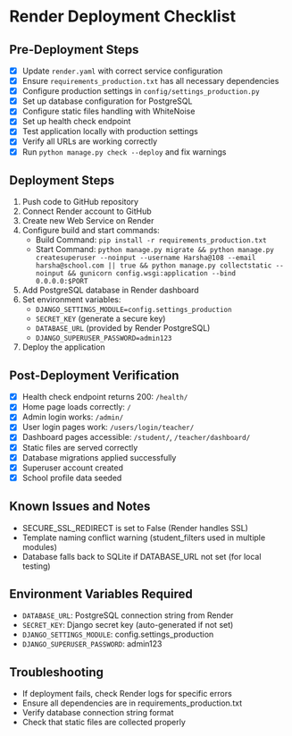 # Render Deployment Checklist

## Pre-Deployment Steps
- [x] Update `render.yaml` with correct service configuration
- [x] Ensure `requirements_production.txt` has all necessary dependencies
- [x] Configure production settings in `config/settings_production.py`
- [x] Set up database configuration for PostgreSQL
- [x] Configure static files handling with WhiteNoise
- [x] Set up health check endpoint
- [x] Test application locally with production settings
- [x] Verify all URLs are working correctly
- [x] Run `python manage.py check --deploy` and fix warnings

## Deployment Steps
1. Push code to GitHub repository
2. Connect Render account to GitHub
3. Create new Web Service on Render
4. Configure build and start commands:
   - Build Command: `pip install -r requirements_production.txt`
   - Start Command: `python manage.py migrate && python manage.py createsuperuser --noinput --username Harsha@108 --email harsha@school.com || true && python manage.py collectstatic --noinput && gunicorn config.wsgi:application --bind 0.0.0.0:$PORT`
5. Add PostgreSQL database in Render dashboard
6. Set environment variables:
   - `DJANGO_SETTINGS_MODULE=config.settings_production`
   - `SECRET_KEY` (generate a secure key)
   - `DATABASE_URL` (provided by Render PostgreSQL)
   - `DJANGO_SUPERUSER_PASSWORD=admin123`
7. Deploy the application

## Post-Deployment Verification
- [x] Health check endpoint returns 200: `/health/`
- [x] Home page loads correctly: `/`
- [x] Admin login works: `/admin/`
- [x] User login pages work: `/users/login/teacher/`
- [x] Dashboard pages accessible: `/student/`, `/teacher/dashboard/`
- [x] Static files are served correctly
- [x] Database migrations applied successfully
- [x] Superuser account created
- [x] School profile data seeded

## Known Issues and Notes
- SECURE_SSL_REDIRECT is set to False (Render handles SSL)
- Template naming conflict warning (student_filters used in multiple modules)
- Database falls back to SQLite if DATABASE_URL not set (for local testing)

## Environment Variables Required
- `DATABASE_URL`: PostgreSQL connection string from Render
- `SECRET_KEY`: Django secret key (auto-generated if not set)
- `DJANGO_SETTINGS_MODULE`: config.settings_production
- `DJANGO_SUPERUSER_PASSWORD`: admin123

## Troubleshooting
- If deployment fails, check Render logs for specific errors
- Ensure all dependencies are in requirements_production.txt
- Verify database connection string format
- Check that static files are collected properly
